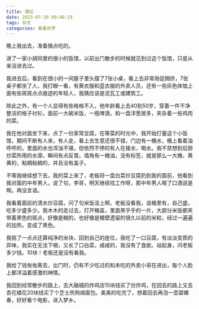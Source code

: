 ```yaml
---
title: 偶记
date: 2023-07-30 09:48:19
tags: 杂文
categories: 看看世界
---
```


晚上我出去，准备搞点吃的。

进了一家小胡同里的很小的饭馆，以前出门散步的时候就见到过这个饭馆，只是从来没进去过。

我进去后，看到在很小的一间屋子里头摆了7张小桌，看上去非常局促拥挤，7张桌子都坐了人，我打眼一看，有黄衣服和蓝衣服的外卖人员，还有一些灰色体恤上面有些斑斑点点痕迹的年轻人，我猜应该是泥瓦工或建筑工。

除此之外，有一个人显得有些格格不入，他年龄看上去40到50岁，穿着一件干净整洁的格子衬衫，面前一大碗米饭，一瓶啤酒，和一盘洋葱居多，夹杂着一些鸡肉的菜。

我在他对面坐下来，点了一份家常豆腐，在等菜的时光中，我开始打量这个小饭馆，期间不断有人来，有人走，看上去生意还很不错，门边有一桶水，桶上看着油呼呼的，里面的水也浑浊不堪，但依然不停的有人在接水，喝水。我不禁想到后厨炒菜所用的水源，瞬间有点反胃。墙角有一桶油，没有标签，就是那么一大桶，黄黄的，粘稠粘稠的，并且没有盖子。

不等我继续想下去，我的菜上来了，老板将一盘白菜炒豆腐扔到我的面前，他看到我对面的中年男人，说了句，李哥，明天继续找工作呀，那中年男人喝了口酒说是啊。再没言语。

我看着面前的清水炒豆腐，问了句米饭没上啊，老板没看我，说桶里有，自己盛，吃多少盛多少。我木木的走过去，打开桶盖，里面黑乎乎的一片，大部分米饭都夹带着黑色的斑点，好像是糊的，也好像是桶壁遗留的很久以前的米粒，经过一遍遍的加热，变成了黑色。

我挑了一点点还算纯净的米块，回到自己的座位，我吃了一口豆腐，有淡淡变质的异味，我实在无法下咽，又长了口白菜，咸咸的，我没有了食欲。站起身，问老板多少钱。10块！老板还是没有看我。

我给了钱匆匆离去，出门时，仍有不少吃过的和未吃的外卖小哥在进出，每个人脸上都洋溢着感激的神情。

我回到经常散步的路上，去大融城的炸鸡店15块钱买了份炸鸡，在回去的路上又去杏花楼花20块钱买了个芝士热狗焗面包。美美的吃完了。想着回去再泡一壶碧螺春，好好看个电影，进入梦乡。